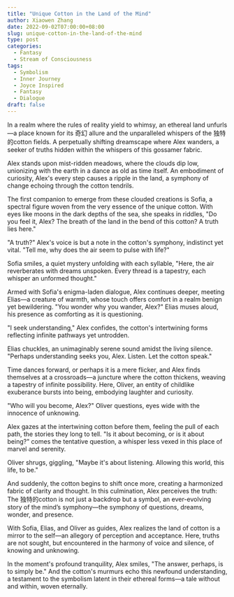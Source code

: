 ```yaml
---
title: "Unique Cotton in the Land of the Mind"
author: Xiaowen Zhang
date: 2022-09-02T07:00:00+08:00
slug: unique-cotton-in-the-land-of-the-mind
type: post
categories:
  - Fantasy
  - Stream of Consciousness
tags:
  - Symbolism
  - Inner Journey
  - Joyce Inspired
  - Fantasy
  - Dialogue  
draft: false
---
```


In a realm where the rules of reality yield to whimsy, an ethereal land unfurls—a place known for its 奇幻 allure and the unparalleled whispers of the 独特的cotton fields. A perpetually shifting dreamscape where Alex wanders, a seeker of truths hidden within the whispers of this gossamer fabric.

Alex stands upon mist-ridden meadows, where the clouds dip low, unionizing with the earth in a dance as old as time itself. An embodiment of curiosity, Alex's every step causes a ripple in the land, a symphony of change echoing through the cotton tendrils. 

The first companion to emerge from these clouded creations is Sofia, a spectral figure woven from the very essence of the unique cotton. With eyes like moons in the dark depths of the sea, she speaks in riddles, "Do you feel it, Alex? The breath of the land in the bend of this cotton? A truth lies here."

"A truth?" Alex's voice is but a note in the cotton's symphony, indistinct yet vital. "Tell me, why does the air seem to pulse with life?"

Sofia smiles, a quiet mystery unfolding with each syllable, "Here, the air reverberates with dreams unspoken. Every thread is a tapestry, each whisper an unformed thought."

Armed with Sofia's enigma-laden dialogue, Alex continues deeper, meeting Elias—a creature of warmth, whose touch offers comfort in a realm benign yet bewildering. "You wonder why you wander, Alex?" Elias muses aloud, his presence as comforting as it is questioning. 

"I seek understanding," Alex confides, the cotton's intertwining forms reflecting infinite pathways yet untrodden.

Elias chuckles, an unimaginably serene sound amidst the living silence. "Perhaps understanding seeks you, Alex. Listen. Let the cotton speak."

Time dances forward, or perhaps it is a mere flicker, and Alex finds themselves at a crossroads—a juncture where the cotton thickens, weaving a tapestry of infinite possibility. Here, Oliver, an entity of childlike exuberance bursts into being, embodying laughter and curiosity. 

"Who will you become, Alex?" Oliver questions, eyes wide with the innocence of unknowing.

Alex gazes at the intertwining cotton before them, feeling the pull of each path, the stories they long to tell. "Is it about becoming, or is it about being?" comes the tentative question, a whisper less vexed in this place of marvel and serenity.

Oliver shrugs, giggling, "Maybe it's about listening. Allowing this world, this life, to be."

And suddenly, the cotton begins to shift once more, creating a harmonized fabric of clarity and thought. In this culmination, Alex perceives the truth: The 独特的cotton is not just a backdrop but a symbol, an ever-evolving story of the mind’s symphony—the symphony of questions, dreams, wonder, and presence.

With Sofia, Elias, and Oliver as guides, Alex realizes the land of cotton is a mirror to the self—an allegory of perception and acceptance. Here, truths are not sought, but encountered in the harmony of voice and silence, of knowing and unknowing.

In the moment's profound tranquility, Alex smiles, "The answer, perhaps, is to simply be." And the cotton's murmurs echo this newfound understanding, a testament to the symbolism latent in their ethereal forms—a tale without and within, woven eternally.